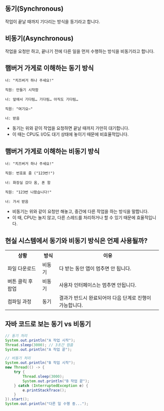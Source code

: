 동기(Synchronous)
-----------------------------------
작업이 끝날 때까지 기다리는 방식을 동기라고 합니다.

비동기(Asynchronous)
------------------------------------
작업을 요청만 하고, 끝나기 전에 다른 일을 먼저 수행하는 방식을 비동기라고 합니다.

햄버거 가게로 이해하는 동기 방식
---------------------------------------
```
너: "치즈버거 하나 주세요!"

직원: 만들기 시작함

너: 앞에서 기다림… 기다림… 아직도 기다림…

직원: "여기요~"

너: 받음

```
- 동기는 위와 같이 작업을 요청하면 끝날 때까지 가만히 대기합니다.
- 이 때는 CPU도 I/O도 대기 상태에 놓이기 때문에 비효율적입니다.

햄버거 가게로 이해하는 비동기 방식
-----------------------------------------
```
너: "치즈버거 하나 주세요!"

직원: 번호표 줌 ("123번!")

너: 화장실 갔다 옴, 폰 함

직원: "123번 나왔습니다!"

너: 가서 받음
```
- 비동기는 위와 같이 요청만 해놓고, 중간에 다른 작업을 하는 방식을 말합니다.
- 이 때, CPU는 놀지 않고, 다른 스레드를 처리하거나 할 수 있기 때문에 효율적입니다.

현실 시스템에서 동기와 비동기 방식은 언제 사용될까?
--------------------------------------------------
<table>
  <tr>
    <th>상황</th>
    <th>방식</th>
    <th>이유</th>
  </tr>
  <tr>
    <td>파일 다운로드</td>
    <td>비동기</td>
    <td>다 받는 동안 앱이 멈추면 안 됩니다.</td>
  </tr>
  <tr>
    <td>버튼 클릭 후 팝업</td>
    <td>비동기</td>
    <td>사용자 인터페이스는 멈추면 안됩니다.</td>
  </tr>
  <tr>
    <td>컴파일 과정</td>
    <td>동기</td>
    <td>결과가 반드시 완료되어야 다음 단계로 진행이 가능합니다.</td>
  </tr>
</table>

자바 코드로 보는 동기 vs 비동기
------------------------------------------------------
```java
// 동기 처리
System.out.println("A 작업 시작");
Thread.sleep(3000); // 3초간 멈춤
System.out.println("A 작업 끝");

// 비동기 처리
System.out.println("B 작업 시작");
new Thread(() -> {
    try {
        Thread.sleep(3000);
        System.out.println("B 작업 끝");
    } catch (InterruptedException e) {
        e.printStackTrace();
    }
}).start();
System.out.println("다른 일 수행 중...");
```

